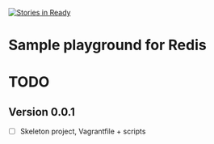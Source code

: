 [![Stories in Ready](https://badge.waffle.io/nabels-coolblue/redis-sampleapp-dotnet.png?label=ready&title=Ready)](https://waffle.io/nabels-coolblue/redis-sampleapp-dotnet)
# Sample playground for Redis

# TODO

## Version 0.0.1

- [ ] Skeleton project, Vagrantfile + scripts
